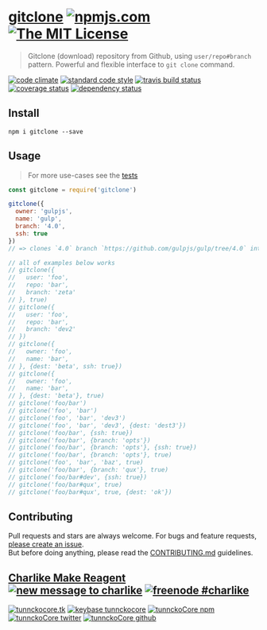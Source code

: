# [gitclone][author-www-url] [![npmjs.com][npmjs-img]][npmjs-url] [![The MIT License][license-img]][license-url] 

> Gitclone (download) repository from Github, using `user/repo#branch` pattern. Powerful and flexible interface to `git clone` command.

[![code climate][codeclimate-img]][codeclimate-url] [![standard code style][standard-img]][standard-url] [![travis build status][travis-img]][travis-url] [![coverage status][coveralls-img]][coveralls-url] [![dependency status][david-img]][david-url]


## Install
```
npm i gitclone --save
```


## Usage
> For more use-cases see the [tests](./test.js)

```js
const gitclone = require('gitclone')

gitclone({
  owner: 'gulpjs',
  name: 'gulp',
  branch: '4.0',
  ssh: true
})
// => clones `4.0` branch `https://github.com/gulpjs/gulp/tree/4.0` into `gulp`

// all of examples below works
// gitclone({
//   user: 'foo',
//   repo: 'bar',
//   branch: 'zeta'
// }, true)
// gitclone({
//   user: 'foo',
//   repo: 'bar',
//   branch: 'dev2'
// })
// gitclone({
//   owner: 'foo',
//   name: 'bar',
// }, {dest: 'beta', ssh: true})
// gitclone({
//   owner: 'foo',
//   name: 'bar',
// }, {dest: 'beta'}, true)
// gitclone('foo/bar')
// gitclone('foo', 'bar')
// gitclone('foo', 'bar', 'dev3')
// gitclone('foo', 'bar', 'dev3', {dest: 'dest3'})
// gitclone('foo/bar', {ssh: true})
// gitclone('foo/bar', {branch: 'opts'})
// gitclone('foo/bar', {branch: 'opts'}, {ssh: true})
// gitclone('foo/bar', {branch: 'opts'}, true)
// gitclone('foo', 'bar', 'baz', true)
// gitclone('foo/bar', {branch: 'qux'}, true)
// gitclone('foo/bar#dev', {ssh: true})
// gitclone('foo/bar#qux', true)
// gitclone('foo/bar#qux', true, {dest: 'ok'})
```


## Contributing
Pull requests and stars are always welcome. For bugs and feature requests, [please create an issue](https://github.com/tunnckoCore/gitclone/issues/new).  
But before doing anything, please read the [CONTRIBUTING.md](./CONTRIBUTING.md) guidelines.


## [Charlike Make Reagent](http://j.mp/1stW47C) [![new message to charlike][new-message-img]][new-message-url] [![freenode #charlike][freenode-img]][freenode-url]

[![tunnckocore.tk][author-www-img]][author-www-url] [![keybase tunnckocore][keybase-img]][keybase-url] [![tunnckoCore npm][author-npm-img]][author-npm-url] [![tunnckoCore twitter][author-twitter-img]][author-twitter-url] [![tunnckoCore github][author-github-img]][author-github-url]


[npmjs-url]: https://www.npmjs.com/package/gitclone
[npmjs-img]: https://img.shields.io/npm/v/gitclone.svg?label=gitclone

[license-url]: https://github.com/tunnckoCore/gitclone/blob/master/LICENSE
[license-img]: https://img.shields.io/badge/license-MIT-blue.svg


[codeclimate-url]: https://codeclimate.com/github/tunnckoCore/gitclone
[codeclimate-img]: https://img.shields.io/codeclimate/github/tunnckoCore/gitclone.svg

[travis-url]: https://travis-ci.org/tunnckoCore/gitclone
[travis-img]: https://img.shields.io/travis/tunnckoCore/gitclone.svg

[coveralls-url]: https://coveralls.io/r/tunnckoCore/gitclone
[coveralls-img]: https://img.shields.io/coveralls/tunnckoCore/gitclone.svg

[david-url]: https://david-dm.org/tunnckoCore/gitclone
[david-img]: https://img.shields.io/david/tunnckoCore/gitclone.svg

[standard-url]: https://github.com/feross/standard
[standard-img]: https://img.shields.io/badge/code%20style-standard-brightgreen.svg


[author-www-url]: http://www.tunnckocore.tk
[author-www-img]: https://img.shields.io/badge/www-tunnckocore.tk-fe7d37.svg

[keybase-url]: https://keybase.io/tunnckocore
[keybase-img]: https://img.shields.io/badge/keybase-tunnckocore-8a7967.svg

[author-npm-url]: https://www.npmjs.com/~tunnckocore
[author-npm-img]: https://img.shields.io/badge/npm-~tunnckocore-cb3837.svg

[author-twitter-url]: https://twitter.com/tunnckoCore
[author-twitter-img]: https://img.shields.io/badge/twitter-@tunnckoCore-55acee.svg

[author-github-url]: https://github.com/tunnckoCore
[author-github-img]: https://img.shields.io/badge/github-@tunnckoCore-4183c4.svg

[freenode-url]: http://webchat.freenode.net/?channels=charlike
[freenode-img]: https://img.shields.io/badge/freenode-%23charlike-5654a4.svg

[new-message-url]: https://github.com/tunnckoCore/ama
[new-message-img]: https://img.shields.io/badge/ask%20me-anything-green.svg
